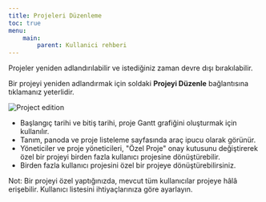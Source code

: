 ```yaml
---
title: Projeleri Düzenleme
toc: true
menu:
    main:
        parent: Kullanici rehberi
---
```


Projeler yeniden adlandırılabilir ve istediğiniz zaman devre dışı bırakılabilir.

Bir projeyi yeniden adlandırmak için soldaki **Projeyi Düzenle** bağlantısına tıklamanız yeterlidir.

![Project edition](/images/v1/project-edition.png)

- Başlangıç tarihi ve bitiş tarihi, proje Gantt grafiğini oluşturmak için kullanılır.
- Tanım, panoda ve proje listeleme sayfasında araç ipucu olarak görünür.
- Yöneticiler ve proje yöneticileri, "Özel Proje" onay kutusunu değiştirerek özel bir projeyi birden fazla kullanıcı projesine dönüştürebilir.
- Birden fazla kullanıcı projesini özel bir projeye dönüştürebilirsiniz.

Not: Bir projeyi özel yaptığınızda, mevcut tüm kullanıcılar projeye hâlâ erişebilir. Kullanıcı listesini ihtiyaçlarınıza göre ayarlayın.
